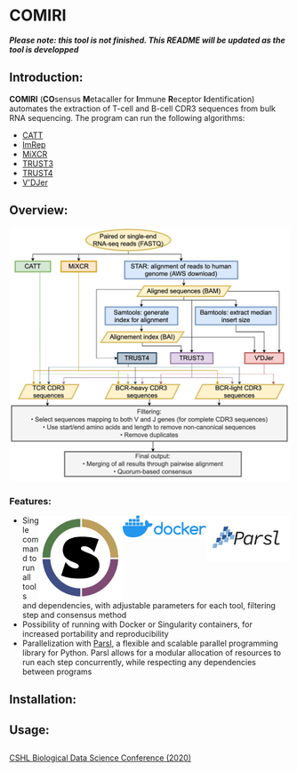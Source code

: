 # COMIRI

__*Please note: this tool is not finished. This README will be updated as the tool is developped*__

## Introduction:

**COMIRI** (**CO**sensus **M**etacaller for **I**mmune **R**eceptor **I**dentification) automates the extraction of T-cell and B-cell CDR3 sequences from bulk RNA sequencing. The program can run the following algorithms:  
* [CATT](https://github.com/GuoBioinfoLab/CATT)  
* [ImRep](https://github.com/mandricigor/imrep)  
* [MiXCR](https://mixcr.readthedocs.io/en/master/index.html)  
* [TRUST3](https://bitbucket.org/liulab/ng-bcr-validate/src/master/TRUST3/)  
* [TRUST4](https://github.com/liulab-dfci/TRUST4)  
* [V'DJer](https://github.com/mozack/vdjer)  

## Overview:


![Flowchart](images/COMIRI_flowchart.jpg?raw=true)

### Features:

<a href=''><img src='images/Parsl_logo.jpg' align="right" width="150" /></a> <a href=''><img src='images/Docker_logo.jpg' align="right" width="150" /></a> <a href=''><img src='images/Singularity_logo.jpg' align="right" width="150" /></a>


* Single command to run all tools and dependencies, with adjustable parameters for each tool, filtering step and consensus method  
* Possibility of running with Docker or Singularity containers, for increased portability and reproducibility  
* Parallelization with [Parsl](https://parsl.readthedocs.io/en/stable/index.html), a flexible and scalable parallel programming library for Python. Parsl allows for a modular allocation of resources to run each step concurrently, while respecting any dependencies between programs    


## Installation:



## Usage:





## 

[CSHL Biological Data Science Conference (2020)](https://meetings.cshl.edu/posters/data20/images/viewer.html?file=data_20_142.pdf)

